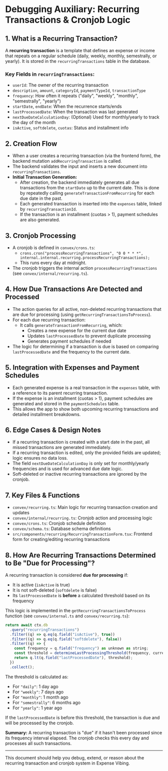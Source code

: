 # Debugging Auxiliary: Recurring Transactions & Cronjob Logic

## 1. What is a Recurring Transaction?
A **recurring transaction** is a template that defines an expense or income that repeats on a regular schedule (daily, weekly, monthly, semestrally, or yearly). It is stored in the `recurringTransactions` table in the database.

### Key Fields in `recurringTransactions`:
- `userId`: The owner of the recurring transaction
- `description`, `amount`, `categoryId`, `paymentTypeId`, `transactionType`
- `frequency`: How often it repeats ("daily", "weekly", "monthly", "semestrally", "yearly")
- `startDate`, `endDate`: When the recurrence starts/ends
- `lastProcessedDate`: When the transaction was last generated
- `nextDueDateCalculationDay`: (Optional) Used for monthly/yearly to track the day of the month
- `isActive`, `softdelete`, `cuotas`: Status and installment info

## 2. Creation Flow
- When a user creates a recurring transaction (via the frontend form), the backend mutation `addRecurringTransaction` is called.
- The backend validates the input and inserts a new document into `recurringTransactions`.
- **Initial Transaction Generation:**
  - After creation, the backend immediately generates all due transactions from the `startDate` up to the current date. This is done by repeatedly calling `generateTransactionFromRecurring` for each due date in the past.
  - Each generated transaction is inserted into the `expenses` table, linked by `recurringTransactionId`.
  - If the transaction is an installment (cuotas > 1), payment schedules are also generated.

## 3. Cronjob Processing
- A cronjob is defined in `convex/crons.ts`:
  - `crons.cron("processRecurringTransactions", "0 0 * * *", internal.internal.recurring.processRecurringTransactions);`
  - This runs every day at midnight.
- The cronjob triggers the internal action `processRecurringTransactions` (see `convex/internal/recurring.ts`).

## 4. How Due Transactions Are Detected and Processed
- The action queries for all active, non-deleted recurring transactions that are due for processing (using `getRecurringTransactionsToProcess`).
- For each due recurring transaction:
  - It calls `generateTransactionFromRecurring`, which:
    - Creates a new expense for the current due date
    - Updates `lastProcessedDate` to prevent duplicate processing
    - Generates payment schedules if needed
- The logic for determining if a transaction is due is based on comparing `lastProcessedDate` and the frequency to the current date.

## 5. Integration with Expenses and Payment Schedules
- Each generated expense is a real transaction in the `expenses` table, with a reference to its parent recurring transaction.
- If the expense is an installment (cuotas > 1), payment schedules are generated and stored in the `paymentSchedules` table.
- This allows the app to show both upcoming recurring transactions and detailed installment breakdowns.

## 6. Edge Cases & Design Notes
- If a recurring transaction is created with a start date in the past, all missed transactions are generated immediately.
- If a recurring transaction is edited, only the provided fields are updated; logic ensures no data loss.
- The field `nextDueDateCalculationDay` is only set for monthly/yearly frequencies and is used for advanced due date logic.
- Soft-deleted or inactive recurring transactions are ignored by the cronjob.

## 7. Key Files & Functions
- `convex/recurring.ts`: Main logic for recurring transaction creation and updates
- `convex/internal/recurring.ts`: Cronjob action and processing logic
- `convex/crons.ts`: Cronjob schedule definition
- `convex/schema.ts`: Database schema definitions
- `src/components/recurring/RecurringTransactionForm.tsx`: Frontend form for creating/editing recurring transactions

## 8. How Are Recurring Transactions Determined to Be "Due for Processing"?
A recurring transaction is considered **due for processing** if:
- It is active (`isActive` is true)
- It is not soft-deleted (`softdelete` is false)
- Its `lastProcessedDate` is **before** a calculated threshold based on its frequency

This logic is implemented in the `getRecurringTransactionsToProcess` function (see `convex/internal.ts` and `convex/recurring.ts`):

```js
return await ctx.db
  .query("recurringTransactions")
  .filter((q) => q.eq(q.field("isActive"), true))
  .filter((q) => q.eq(q.field("softdelete"), false))
  .filter((q) => {
    const frequency = q.field("frequency") as unknown as string;
    const threshold = determineLastProcessingThreshold(frequency, currentTimestamp);
    return q.lt(q.field("lastProcessedDate"), threshold);
  })
  .collect();
```

The threshold is calculated as:
- For `"daily"`: 1 day ago
- For `"weekly"`: 7 days ago
- For `"monthly"`: 1 month ago
- For `"semestrally"`: 6 months ago
- For `"yearly"`: 1 year ago

If the `lastProcessedDate` is before this threshold, the transaction is due and will be processed by the cronjob.

**Summary:**
A recurring transaction is "due" if it hasn't been processed since its frequency interval elapsed. The cronjob checks this every day and processes all such transactions.

---
This document should help you debug, extend, or reason about the recurring transaction and cronjob system in Expense Vibing. 